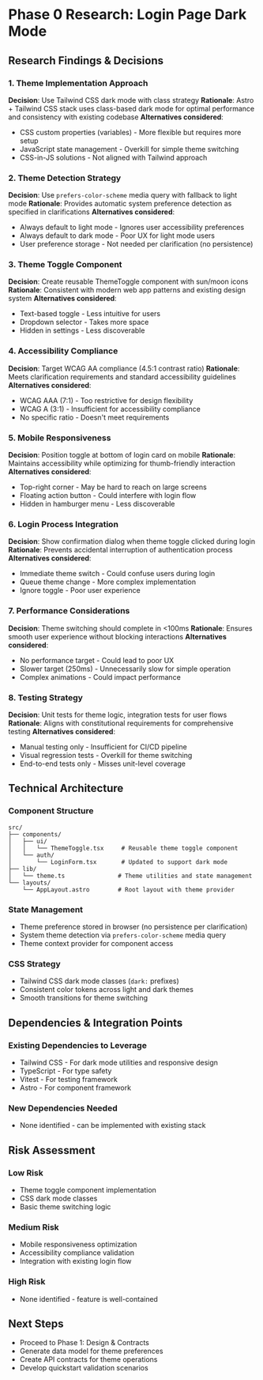 # Phase 0 Research: Login Page Dark Mode

## Research Findings & Decisions

### 1. Theme Implementation Approach
**Decision**: Use Tailwind CSS dark mode with class strategy
**Rationale**: Astro + Tailwind CSS stack uses class-based dark mode for optimal performance and consistency with existing codebase
**Alternatives considered**:
- CSS custom properties (variables) - More flexible but requires more setup
- JavaScript state management - Overkill for simple theme switching
- CSS-in-JS solutions - Not aligned with Tailwind approach

### 2. Theme Detection Strategy
**Decision**: Use `prefers-color-scheme` media query with fallback to light mode
**Rationale**: Provides automatic system preference detection as specified in clarifications
**Alternatives considered**:
- Always default to light mode - Ignores user accessibility preferences
- Always default to dark mode - Poor UX for light mode users
- User preference storage - Not needed per clarification (no persistence)

### 3. Theme Toggle Component
**Decision**: Create reusable ThemeToggle component with sun/moon icons
**Rationale**: Consistent with modern web app patterns and existing design system
**Alternatives considered**:
- Text-based toggle - Less intuitive for users
- Dropdown selector - Takes more space
- Hidden in settings - Less discoverable

### 4. Accessibility Compliance
**Decision**: Target WCAG AA compliance (4.5:1 contrast ratio)
**Rationale**: Meets clarification requirements and standard accessibility guidelines
**Alternatives considered**:
- WCAG AAA (7:1) - Too restrictive for design flexibility
- WCAG A (3:1) - Insufficient for accessibility compliance
- No specific ratio - Doesn't meet requirements

### 5. Mobile Responsiveness
**Decision**: Position toggle at bottom of login card on mobile
**Rationale**: Maintains accessibility while optimizing for thumb-friendly interaction
**Alternatives considered**:
- Top-right corner - May be hard to reach on large screens
- Floating action button - Could interfere with login flow
- Hidden in hamburger menu - Less discoverable

### 6. Login Process Integration
**Decision**: Show confirmation dialog when theme toggle clicked during login
**Rationale**: Prevents accidental interruption of authentication process
**Alternatives considered**:
- Immediate theme switch - Could confuse users during login
- Queue theme change - More complex implementation
- Ignore toggle - Poor user experience

### 7. Performance Considerations
**Decision**: Theme switching should complete in <100ms
**Rationale**: Ensures smooth user experience without blocking interactions
**Alternatives considered**:
- No performance target - Could lead to poor UX
- Slower target (250ms) - Unnecessarily slow for simple operation
- Complex animations - Could impact performance

### 8. Testing Strategy
**Decision**: Unit tests for theme logic, integration tests for user flows
**Rationale**: Aligns with constitutional requirements for comprehensive testing
**Alternatives considered**:
- Manual testing only - Insufficient for CI/CD pipeline
- Visual regression tests - Overkill for theme switching
- End-to-end tests only - Misses unit-level coverage

## Technical Architecture

### Component Structure
```
src/
├── components/
│   ├── ui/
│   │   └── ThemeToggle.tsx     # Reusable theme toggle component
│   └── auth/
│       └── LoginForm.tsx       # Updated to support dark mode
├── lib/
│   └── theme.ts               # Theme utilities and state management
└── layouts/
    └── AppLayout.astro        # Root layout with theme provider
```

### State Management
- Theme preference stored in browser (no persistence per clarification)
- System theme detection via `prefers-color-scheme` media query
- Theme context provider for component access

### CSS Strategy
- Tailwind CSS dark mode classes (`dark:` prefixes)
- Consistent color tokens across light and dark themes
- Smooth transitions for theme switching

## Dependencies & Integration Points

### Existing Dependencies to Leverage
- Tailwind CSS - For dark mode utilities and responsive design
- TypeScript - For type safety
- Vitest - For testing framework
- Astro - For component framework

### New Dependencies Needed
- None identified - can be implemented with existing stack

## Risk Assessment

### Low Risk
- Theme toggle component implementation
- CSS dark mode classes
- Basic theme switching logic

### Medium Risk
- Mobile responsiveness optimization
- Accessibility compliance validation
- Integration with existing login flow

### High Risk
- None identified - feature is well-contained

## Next Steps
- Proceed to Phase 1: Design & Contracts
- Generate data model for theme preferences
- Create API contracts for theme operations
- Develop quickstart validation scenarios
